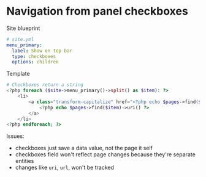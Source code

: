 # Navigation from panel checkboxes

Site blueprint

```yaml
# site.yml
menu_primary:
  label: Show on top bar
  type: checkboxes
  options: children
```

Template

```php
# Checkboxes return a string
<?php foreach ($site->menu_primary()->split() as $item): ?>
	<li>
		<a class="transform-capitalize" href="<?php echo $pages->find($item)->url() ?>">
			<?php echo $pages->find($item)->uri() ?>
		</a>
	</li>
<?php endforeach; ?>
```

Issues:

- checkboxes just save a data value, not the page it self
- checkboxes field won't reflect page changes because they're separate entities
- changes like `uri`, `url`, won't be tracked
